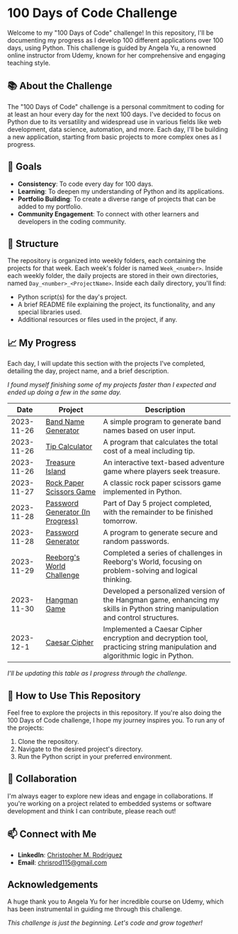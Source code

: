 #  100 Days of Code Challenge

Welcome to my "100 Days of Code" challenge! In this repository, I'll be documenting my progress as I develop 100 different applications over 100 days, using Python. This challenge is guided by Angela Yu, a renowned online instructor from Udemy, known for her comprehensive and engaging teaching style. 

## 📚 About the Challenge

The "100 Days of Code" challenge is a personal commitment to coding for at least an hour every day for the next 100 days. I've decided to focus on Python due to its versatility and widespread use in various fields like web development, data science, automation, and more. Each day, I'll be building a new application, starting from basic projects to more complex ones as I progress.

## :triangular_flag_on_post: Goals

- **Consistency**: To code every day for 100 days.
- **Learning**: To deepen my understanding of Python and its applications.
- **Portfolio Building**: To create a diverse range of projects that can be added to my portfolio.
- **Community Engagement**: To connect with other learners and developers in the coding community.

## 🗼 Structure


The repository is organized into weekly folders, each containing the projects for that week. Each week's folder is named `Week_<number>`. Inside each weekly folder, the daily projects are stored in their own directories, named `Day_<number>_<ProjectName>`. Inside each daily directory, you'll find:

- Python script(s) for the day's project.
- A brief README file explaining the project, its functionality, and any special libraries used.
- Additional resources or files used in the project, if any.

## 📈 My Progress
Each day, I will update this section with the projects I've completed, detailing the day, project name, and a brief description. 

_I found myself finishing some of my projects faster than I expected and ended up doing a few in the same day._

| Date       | Project | Description |
|------------|---------|-------------|
| 2023-11-26 | [Band Name Generator](https://github.com/chrisrod115/udemy-python-course/tree/main/100DaysOfCode/Day_1_BandNameGenerator) | A simple program to generate band names based on user input. |
| 2023-11-26 | [Tip Calculator](https://github.com/chrisrod115/udemy-python-course/tree/main/100DaysOfCode/Day_2_TipCalculator) | A program that calculates the total cost of a meal including tip. |
| 2023-11-26 | [Treasure Island](https://github.com/chrisrod115/udemy-python-course/tree/main/100DaysOfCode/Day_3_TreasureIsland) | An interactive text-based adventure game where players seek treasure. |
| 2023-11-27 | [Rock Paper Scissors Game](https://github.com/chrisrod115/udemy-python-course/tree/main/100DaysOfCode/Day_4_RockPaperScissors) | A classic rock paper scissors game implemented in Python. |
| 2023-11-28 | [Password Generator (In Progress)](https://github.com/chrisrod115/udemy-python-course/tree/main/100DaysOfCode/Day_5_PasswordGenerator) | Part of Day 5 project completed, with the remainder to be finished tomorrow. |
| 2023-11-28 | [Password Generator](https://github.com/chrisrod115/udemy-python-course/tree/main/100DaysOfCode/Day_5_PasswordGenerator) | A program to generate secure and random passwords. |
| 2023-11-29 | [Reeborg's World Challenge](https://github.com/chrisrod115/udemy-python-course/tree/main/100DaysOfCode/Day_6_EscapingTheMaze) | Completed a series of challenges in Reeborg's World, focusing on problem-solving and logical thinking. |
| 2023-11-30 | [Hangman Game](https://github.com/chrisrod115/udemy-python-course/tree/main/100DaysOfCode/Day_7_Hangman) | Developed a personalized version of the Hangman game, enhancing my skills in Python string manipulation and control structures. |
| 2023-12-1 | [Caesar Cipher](https://github.com/chrisrod115/udemy-python-course/tree/main/100DaysOfCode/Day_8_CaeserCipher) | Implemented a Caesar Cipher encryption and decryption tool, practicing string manipulation and algorithmic logic in Python. |

_I'll be updating this table as I progress through the challenge._

## 🙌 How to Use This Repository

Feel free to explore the projects in this repository. If you're also doing the 100 Days of Code challenge, I hope my journey inspires you. To run any of the projects:

1. Clone the repository.
2. Navigate to the desired project's directory.
3. Run the Python script in your preferred environment.

## 🌟 Collaboration
I'm always eager to explore new ideas and engage in collaborations. If you're working on a project related to embedded systems or software development and think I can contribute, please reach out!

## 📫 Connect with Me
- **LinkedIn**: [Christopher M. Rodriguez](https://www.linkedin.com/in/christopher-moises-rodriguez)
- **Email**: [chrisrod115@gmail.com](mailto:chrisrod115@gmail.com)

## Acknowledgements

A huge thank you to Angela Yu for her incredible course on Udemy, which has been instrumental in guiding me through this challenge.

_This challenge is just the beginning. Let's code and grow together!_
